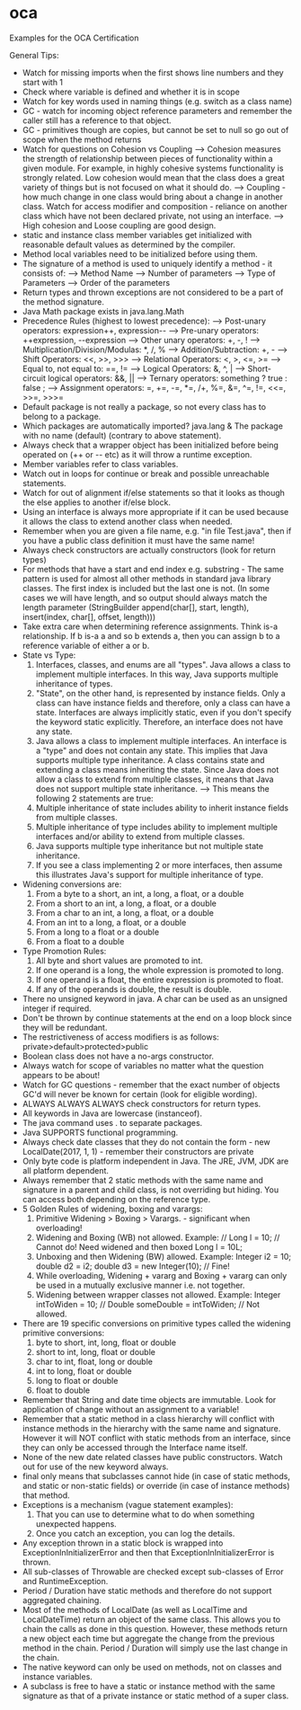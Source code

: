 # oca
Examples for the OCA Certification

General Tips:

- Watch for missing imports when the first shows line numbers and they start with 1
- Check where variable is defined and whether it is in scope
- Watch for key words used in naming things (e.g. switch as a class name)
- GC - watch for incoming object reference parameters and remember the caller still has a reference to that object.
- GC - primitives though are copies, but cannot be set to null so go out of scope when the method returns
- Watch for questions on Cohesion vs Coupling
    --> Cohesion measures the strength of relationship between pieces of functionality within a given module.
        For example, in highly cohesive systems functionality is strongly related.
        Low cohesion would mean that the class does a great variety of things but is not focused on what it should do.
    --> Coupling - how much change in one class would bring about a change in another class. Watch for access modifier
        and composition - reliance on another class which have not been declared private, not using an interface.
    --> High cohesion and Loose coupling are good design.
- static and instance class member variables get initialized with reasonable default values as determined by the compiler.
- Method local variables need to be initialized before using them.
- The signature of a method is used to uniquely identify a method - it consists of:
    --> Method Name
    --> Number of parameters
    --> Type of Parameters
    --> Order of the parameters
- Return types and thrown exceptions are not considered to be a part of the method signature.
- Java Math package exists in java.lang.Math
- Precedence Rules (highest to lowest precedence):
    --> Post-unary operators: expression++, expression--
    --> Pre-unary operators: ++expression, --expression
    --> Other unary operators: +, -, !
    --> Multiplication/Division/Modulas: *, /, %
    --> Addition/Subtraction: +, -
    --> Shift Operators: <<, >>, >>>
    --> Relational Operators: <, >, <=, >=
    --> Equal to, not equal to: ==, !=
    --> Logical Operators: &, ^, |
    --> Short-circuit logical operators: &&, ||
    --> Ternary operators: something ? true : false ;
    --> Assignment operators: =, +=, -=, *=, /+, %=, &=, ^=, !=, <<=, >>=, >>>=
- Default package is not really a package, so not every class has to belong to a package.
- Which packages are automatically imported? java.lang & The package with no name (default) (contrary to above statement).
- Always check that a wrapper object has been initialized before being operated on (++ or -- etc) as it will throw a runtime exception.
- Member variables refer to class variables.
- Watch out in loops for continue or break and possible unreachable statements.
- Watch for out of alignment if/else statements so that it looks as though the else applies to another if/else block.
- Using an interface is always more appropriate if it can be used because it allows the class to extend another class when needed.
- Remember when you are given a file name, e.g. "in file Test.java", then if you have a public class definition it must have the same name!
- Always check constructors are actually constructors (look for return types)
- For methods that have a start and end index e.g. substring - The same pattern is used for almost all other methods in standard java 
    library classes. The first index is included but the last one is not. (In some cases we will have length, and so output should
    always match the length parameter (StringBuilder append(char[], start, length), insert(index, char[], offset, length)))
- Take extra care when determining reference assignments. Think is-a relationship. If b is-a a and so b extends a, then you can assign
    b to a reference variable of either a or b.
- State vs Type:
    1) Interfaces, classes, and enums are all "types". Java allows a class to implement multiple interfaces. 
       In this way, Java supports multiple inheritance of types.
    2) "State", on the other hand, is represented by instance fields. 
       Only a class can have instance fields and therefore, only a class can have a state.
       Interfaces are always implicitly static, even if you don't specify the keyword static explicitly. Therefore, an interface does not have any state.
    3) Java allows a class to implement multiple interfaces. An interface is a "type" and does not contain any state. 
       This implies that Java supports multiple type inheritance.
       A class contains state and extending a class means inheriting the state. 
       Since Java does not allow a class to extend from multiple classes, it means that Java does not support multiple state inheritance.
    --> This means the following 2 statements are true:
    1) Multiple inheritance of state includes ability to inherit instance fields from multiple classes.
    2) Multiple inheritance of type includes ability to implement multiple interfaces and/or ability to extend from multiple classes.
    3) Java supports multiple type inheritance but not multiple state inheritance.
    4) If you see a class implementing 2 or more interfaces, then assume this illustrates Java's support for multiple inheritance of type.
- Widening conversions are:
    1) From a byte to a short, an int, a long, a float, or a double
    2) From a short to an int, a long, a float, or a double
    3) From a char to an int, a long, a float, or a double
    4) From an int to a long, a float, or a double
    5) From a long to a float or a double
    6) From a float to a double
- Type Promotion Rules:
    1) All byte and short values are promoted to int.
    2) If one operand is a long, the whole expression is promoted to long.
    3) If one operand is a float, the entire expression is promoted to float.
    4) If any of the operands is double, the result is double.
- There no unsigned keyword in java. A char can be used as an unsigned integer if required.
- Don't be thrown by continue statements at the end on a loop block since they will be redundant.
- The restrictiveness of access modifiers is as follows: private>default>protected>public
- Boolean class does not have a no-args constructor.
- Always watch for scope of variables no matter what the question appears to be about!
- Watch for GC questions - remember that the exact number of objects GC'd will never be known for certain (look for eligible wording).
- ALWAYS ALWAYS ALWAYS check constructors for return types.
- All keywords in Java are lowercase (instanceof).
- The java command uses . to separate packages.
- Java SUPPORTS functional programming.
- Always check date classes that they do not contain the form - new LocalDate(2017, 1, 1) - remember their constructors are private
- Only byte code is platform independent in Java. The JRE, JVM, JDK are all platform dependent.
- Always remember that 2 static methods with the same name and signature in a parent and child class, is not overriding but hiding.
  You can access both depending on the reference type.
- 5 Golden Rules of widening, boxing and varargs:
    1) Primitive Widening > Boxing > Varargs. - significant when overloading! 
    2) Widening and Boxing (WB) not allowed. Example:
            // Long l = 10; // Cannot do! Need widened and then boxed
            Long l = 10L;
    3) Unboxing and then Widening (BW) allowed. Example:
            Integer i2 = 10;
            double d2 = i2;
            double d3 = new Integer(10); // Fine!
    4) While overloading, Widening + vararg and Boxing + vararg can only be used in a mutually exclusive manner i.e. not together.
    5) Widening between wrapper classes not allowed. Example:
            Integer intToWiden = 10;
            // Double someDouble = intToWiden; // Not allowed.
- There are 19 specific conversions on primitive types called the widening primitive conversions:
    1) byte to short, int, long, float or double
    2) short to int, long, float or double
    3) char to int, float, long or double
    3) int to long, float or double
    4) long to float or double
    5) float to double
- Remember that String and date time objects are immutable. Look for application of change without an assignment to a variable!
- Remember that a static method in a class hierarchy will conflict with instance methods in the hierarchy with the same name and signature.
  However it will NOT conflict with static methods from an interface, since they can only be accessed through the Interface name itself.
- None of the new date related classes have public constructors. Watch out for use of the new keyword always.
- final only means that subclasses cannot hide (in case of static methods, and static or non-static fields) or override (in case of instance methods) that method.
- Exceptions is a mechanism (vague statement examples):
    1) That you can use to determine what to do when something unexpected happens.
    2) Once you catch an exception, you can log the details.
- Any exception thrown in a static block is wrapped into ExceptionInInitializerError and then that ExceptionInInitializerError is thrown.
- All sub-classes of Throwable are checked except sub-classes of Error and RuntimeException.
- Period / Duration have static methods and therefore do not support aggregated chaining.
- Most of the methods of LocalDate (as well as LocalTime and LocalDateTime) return an object of the same class.
  This allows you to chain the calls as done in this question. However, these  methods return a new object each time
  but aggregate the change from the previous method in the chain. Period / Duration will simply use the last change in the chain.
- The native keyword can only be used on methods, not on classes and instance variables.
- A subclass is free to have a static or instance method with the same signature as that of a private instance or static method of a super class.